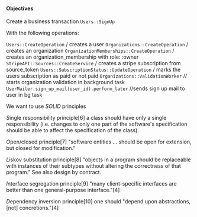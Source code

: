#### Objectives

Create a business transaction `Users::SignUp`

With the following operations:

`Users::CreateOperation` / creates a user
`Organizations::CreateOperation` / creates an organization
`OrganizationMemberships::CreateOperation` / creates an organization_membership with role: :owner
`StripeAPI::Sources::CreateService` / creates a stripe subscription from source_token
`Users::SubscriptionStatus::UpdateOperation` / marks the users subscription as paid or not paid
`Organizations::ValidationWorker` // starts organization validation in background task
`UserMailer.sign_up_mail(user_id).perform_later` //sends sign up mail to user in bg task


We want to use *SOLID* principles

*S*ingle responsibility principle[6]
  a class should have only a single responsibility (i.e. changes to only one part of the software's specification should be able to affect the specification of the class).

*O*pen/closed principle[7]
  "software entities … should be open for extension, but closed for modification."

*L*iskov substitution principle[8]
  "objects in a program should be replaceable with instances of their subtypes without altering the correctness of that program." See also design by contract.

*I*nterface segregation principle[9]
  "many client-specific interfaces are better than one general-purpose interface."[4]

*D*ependency inversion principle[10]
  one should "depend upon abstractions, [not] concretions."[4]
